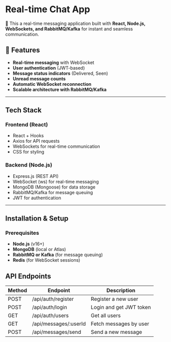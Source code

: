 # **Real-time Chat App**

🚀 This a real-time messaging application built with **React, Node.js, WebSockets, and RabbitMQ/Kafka** for instant and seamless communication.

## **🔹 Features**
* **Real-time messaging** with WebSocket  
* **User authentication** (JWT-based)  
* **Message status indicators** (Delivered, Seen)  
* **Unread message counts**  
* **Automatic WebSocket reconnection**  
* **Scalable architecture with RabbitMQ/Kafka**  

---

## **Tech Stack**
### **Frontend (React)**
- React + Hooks
- Axios for API requests
- WebSockets for real-time communication
- CSS for styling  

### **Backend (Node.js)**
- Express.js (REST API)
- WebSocket (ws) for real-time messaging
- MongoDB (Mongoose) for data storage
- RabbitMQ/Kafka for message queuing
- JWT for authentication  

---

## **Installation & Setup**

### **Prerequisites**
- **Node.js** (v16+)
- **MongoDB** (local or Atlas)
- **RabbitMQ or Kafka** (for message queuing)
- **Redis** (for WebSocket sessions)


 ## **API Endpoints**
 
|Method	| Endpoint	             | Description             | 
|-------|-----------------------|-------------------------|
|POST  	| /api/auth/register	   | Register a new user     | 
|POST  	| /api/auth/login	      | Login and get JWT token | 
|GET	   | /api/auth/users	      | Get all users           |  
|GET	   | /api/messages/:userId | Fetch messages by user  | 
|POST	  | /api/messages/send    | Send a new message      | 
